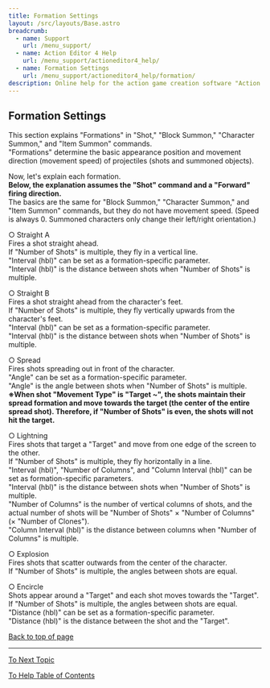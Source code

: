 ```yaml
---
title: Formation Settings
layout: /src/layouts/Base.astro
breadcrumb:
  - name: Support
    url: /menu_support/
  - name: Action Editor 4 Help
    url: /menu_support/actioneditor4_help/
  - name: Formation Settings
    url: /menu_support/actioneditor4_help/formation/
description: Online help for the action game creation software "Action Editor 4". "Formation Settings" is a page within "Omoshiro Game Shrine".
---
```


<a name="TOP"></a>

## Formation Settings

This section explains "Formations" in "Shot," "Block Summon," "Character Summon," and "Item Summon" commands.  
"Formations" determine the basic appearance position and movement direction (movement speed) of projectiles (shots and summoned objects).  
  
Now, let's explain each formation.  
**Below, the explanation assumes the "Shot" command and a "Forward" firing direction.**  
The basics are the same for "Block Summon," "Character Summon," and "Item Summon" commands, but they do not have movement speed. (Speed is always 0. Summoned characters only change their left/right orientation.)  
  
○ Straight A  
Fires a shot straight ahead.  
If "Number of Shots" is multiple, they fly in a vertical line.  
"Interval (hbl)" can be set as a formation-specific parameter.  
"Interval (hbl)" is the distance between shots when "Number of Shots" is multiple.  
  
○ Straight B  
Fires a shot straight ahead from the character's feet.  
If "Number of Shots" is multiple, they fly vertically upwards from the character's feet.  
"Interval (hbl)" can be set as a formation-specific parameter.  
"Interval (hbl)" is the distance between shots when "Number of Shots" is multiple.  
  
○ Spread  
Fires shots spreading out in front of the character.  
"Angle" can be set as a formation-specific parameter.  
"Angle" is the angle between shots when "Number of Shots" is multiple.  
**※When shot "Movement Type" is "Target ~", the shots maintain their spread formation and move towards the target (the center of the entire spread shot). Therefore, if "Number of Shots" is even, the shots will not hit the target.**  
  
○ Lightning  
Fires shots that target a "Target" and move from one edge of the screen to the other.  
If "Number of Shots" is multiple, they fly horizontally in a line.  
"Interval (hbl)", "Number of Columns", and "Column Interval (hbl)" can be set as formation-specific parameters.  
"Interval (hbl)" is the distance between shots when "Number of Shots" is multiple.  
"Number of Columns" is the number of vertical columns of shots, and the actual number of shots will be "Number of Shots" × "Number of Columns" (× "Number of Clones").  
"Column Interval (hbl)" is the distance between columns when "Number of Columns" is multiple.  
  
○ Explosion  
Fires shots that scatter outwards from the center of the character.  
If "Number of Shots" is multiple, the angles between shots are equal.  
  
○ Encircle  
Shots appear around a "Target" and each shot moves towards the "Target".  
If "Number of Shots" is multiple, the angles between shots are equal.  
"Distance (hbl)" can be set as a formation-specific parameter.  
"Distance (hbl)" is the distance between the shot and the "Target".  

[Back to top of page](#TOP)

---

  

[To Next Topic](../menu/)

[To Help Table of Contents](..)